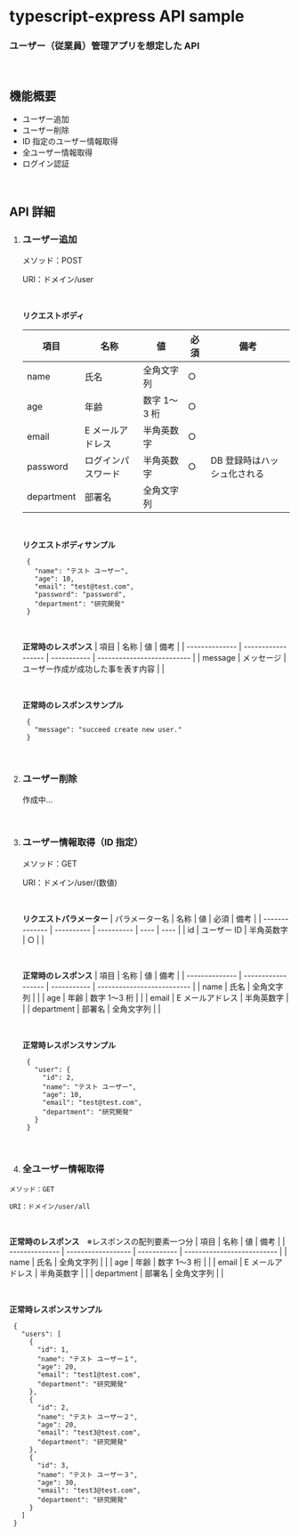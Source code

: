 # typescript-express API sample

### ユーザー（従業員）管理アプリを想定した API

<br>

## 機能概要

- ユーザー追加
- ユーザー削除
- ID 指定のユーザー情報取得
- 全ユーザー情報取得
- ログイン認証

<br>

## API 詳細

1. ### **ユーザー追加**

   メソッド：POST

   URI：ドメイン/user

   <br>

   **リクエストボディ**

   | 項目       | 名称               | 値           | 必須 | 備考                        |
   | ---------- | ------------------ | ------------ | ---- | --------------------------- |
   | name       | 氏名               | 全角文字列   | ○    |                             |
   | age        | 年齢               | 数字 1〜3 桁 | ○    |                             |
   | email      | E メールアドレス   | 半角英数字   | ○    |                             |
   | password   | ログインパスワード | 半角英数字   | ○    | DB 登録時はハッシュ化される |
   | department | 部署名             | 全角文字列   |      |                             |

   <br>

   **リクエストボディサンプル**

   ```
    {
      "name": "テスト ユーザー",
      "age": 10,
      "email": "test@test.com",
      "password": "password",
      "department": "研究開発"
    }
   ```

   <br>

   **正常時のレスポンス**
   | 項目 | 名称 | 値 | 備考 |
   | -------------- | ------------------ | ----------- | -------------------------- |
   | message | メッセージ | ユーザー作成が成功した事を表す内容 | |

   <br>

   **正常時のレスポンスサンプル**

   ```
    {
      "message": "succeed create new user."
    }
   ```

    <br>

1. ### **ユーザー削除**

   作成中…

   <br>

1. ### **ユーザー情報取得（ID 指定）**

   メソッド：GET

   URI：ドメイン/user/(数値)

   <br>

   **リクエストパラメーター**
   | パラメーター名 | 名称 | 値 | 必須 | 備考 |
   | -------------- | ---------- | ---------- | ---- | ---- |
   | id | ユーザー ID | 半角英数字 | ○ | |

   <br>

   **正常時のレスポンス**
   | 項目 | 名称 | 値 | 備考 |
   | -------------- | ------------------ | ----------- | -------------------------- |
   | name | 氏名 | 全角文字列 | |
   | age | 年齢 | 数字 1〜3 桁 | |
   | email | E メールアドレス | 半角英数字 | |
   | department | 部署名 | 全角文字列 | |

   <br>

   **正常時レスポンスサンプル**

   ```
    {
      "user": {
        "id": 2,
        "name": "テスト ユーザー",
        "age": 10,
        "email": "test@test.com",
        "department": "研究開発"
      }
    }
   ```
   
   <br>
   
  1. ### **全ユーザー情報取得**
    メソッド：GET

    URI：ドメイン/user/all

   <br>

   **正常時のレスポンス**　※レスポンスの配列要素一つ分
   | 項目 | 名称 | 値 | 備考 |
   | -------------- | ------------------ | ----------- | -------------------------- |
   | name | 氏名 | 全角文字列 | |
   | age | 年齢 | 数字 1〜3 桁 | |
   | email | E メールアドレス | 半角英数字 | |
   | department | 部署名 | 全角文字列 | |   

   <br>

   **正常時レスポンスサンプル**

   ```
    {
      "users": [
        {
          "id": 1,
          "name": "テスト ユーザー１",
          "age": 20,
          "email": "test1@test.com",
          "department": "研究開発"
        },
        {
          "id": 2,
          "name": "テスト ユーザー２",
          "age": 20,
          "email": "test3@test.com",
          "department": "研究開発"
        },
        {
          "id": 3,
          "name": "テスト ユーザー３",
          "age": 30,
          "email": "test3@test.com",
          "department": "研究開発"
        }
      ]
    }
    
   ```


